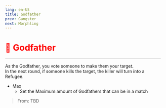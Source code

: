 ```yaml
---
lang: en-US
title: Godfather
prev: Gangster
next: Morphling
---
```


# <font color="red">🤵 Godfather</font> <Badge text="Support" type="tip" vertical="middle"/>
---

As the Godfather, you vote someone to make them your target.<br>
In the next round, if someone kills the target, the killer will turn into a Refugee.
* Max
  * Set the Maximum amount of Godfathers that can be in a match

> From: TBD